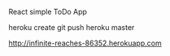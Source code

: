 React simple ToDo App



heroku create
git push heroku master


http://infinite-reaches-86352.herokuapp.com

